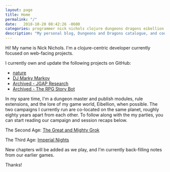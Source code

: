 ```yaml
---
layout: page
title: Home
permalink: "/"
date:   2018-10-20 08:42:26 -0600
categories: programmer nick nichols clojure dungeons dragons eibellion grok
description: "My personal blog, Dungeons and Dragons catalogue, and code playground"
---
```


Hi! My name is Nick Nichols. I'm a clojure-centric developer currently focused on web-facing projects.

I currently own and update the following projects on GitHub:

- [nature](https://github.com/nnichols/nature)
- [DJ Marky Markov](https://github.com/nnichols/dj-marky-markov)
- [Archived - JGAP Research](https://github.com/nnichols/JGAP-Research)
- [Archived - The RPG Story Bot](https://github.com/nnichols/rpg-story-bot)

In my spare time, I'm a dungeon master and publish modules, rule extensions, and the lore of my game world, Eibellion, when possible.
The two campaigns I currently run are co-located on the same planet, roughly eighty years apart from each other.
To follow along with the my parties, you can start reading our campaign and session recaps below.

The Second Age: [The Great and Mighty Grok](/dnd/the-great-and-mighty-grok)

The Third Age: [Imperial Nights](/dnd/imperial-nights)

New chapters will be added as we play, and I'm currently back-filling notes from our earlier games.

Thanks!
